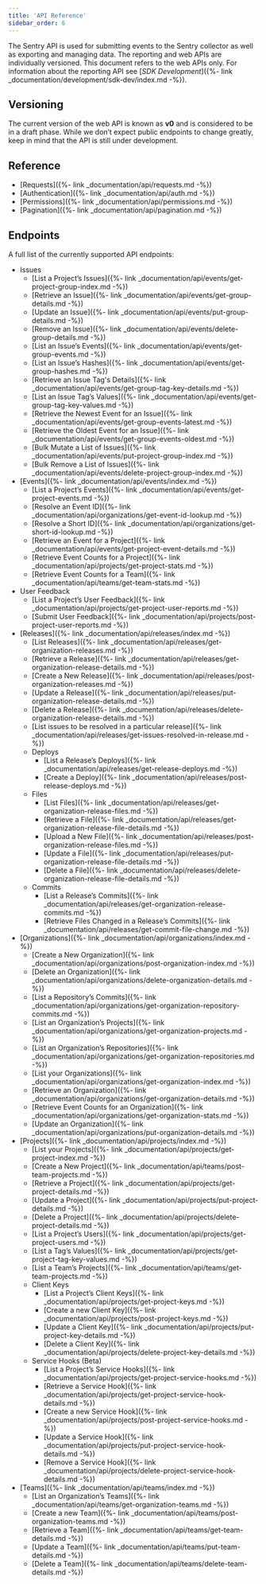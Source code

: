 ```yaml
---
title: 'API Reference'
sidebar_order: 6
---
```


The Sentry API is used for submitting events to the Sentry collector as well as exporting and managing data. The reporting and web APIs are individually versioned. This document refers to the web APIs only. For information about the reporting API see [_SDK Development_]({%- link _documentation/development/sdk-dev/index.md -%}).

## Versioning

The current version of the web API is known as **v0** and is considered to be in a draft phase. While we don’t expect public endpoints to change greatly, keep in mind that the API is still under development.

## Reference

-   [Requests]({%- link _documentation/api/requests.md -%})
-   [Authentication]({%- link _documentation/api/auth.md -%})
-   [Permissions]({%- link _documentation/api/permissions.md -%})
-   [Pagination]({%- link _documentation/api/pagination.md -%})

## Endpoints

A full list of the currently supported API endpoints:

-   Issues
    -   [List a Project’s Issues]({%- link _documentation/api/events/get-project-group-index.md -%})
    -   [Retrieve an Issue]({%- link _documentation/api/events/get-group-details.md -%})
    -   [Update an Issue]({%- link _documentation/api/events/put-group-details.md -%})
    -   [Remove an Issue]({%- link _documentation/api/events/delete-group-details.md -%})
    -   [List an Issue’s Events]({%- link _documentation/api/events/get-group-events.md -%})
    -   [List an Issue’s Hashes]({%- link _documentation/api/events/get-group-hashes.md -%})
    -   [Retrieve an Issue Tag's Details]({%- link _documentation/api/events/get-group-tag-key-details.md -%})
    -   [List an Issue Tag’s Values]({%- link _documentation/api/events/get-group-tag-key-values.md -%})
    -   [Retrieve the Newest Event for an Issue]({%- link _documentation/api/events/get-group-events-latest.md -%})
    -   [Retrieve the Oldest Event for an Issue]({%- link _documentation/api/events/get-group-events-oldest.md -%})
    -   [Bulk Mutate a List of Issues]({%- link _documentation/api/events/put-project-group-index.md -%})
    -   [Bulk Remove a List of Issues]({%- link _documentation/api/events/delete-project-group-index.md -%})
-   [Events]({%- link _documentation/api/events/index.md -%})
    -   [List a Project’s Events]({%- link _documentation/api/events/get-project-events.md -%})
    -   [Resolve an Event ID]({%- link _documentation/api/organizations/get-event-id-lookup.md -%})
    -   [Resolve a Short ID]({%- link _documentation/api/organizations/get-short-id-lookup.md -%})
    -   [Retrieve an Event for a Project]({%- link _documentation/api/events/get-project-event-details.md -%})
    -   [Retrieve Event Counts for a Project]({%- link _documentation/api/projects/get-project-stats.md -%})
    -   [Retrieve Event Counts for a Team]({%- link _documentation/api/teams/get-team-stats.md -%})
-   User Feedback
    -   [List a Project’s User Feedback]({%- link _documentation/api/projects/get-project-user-reports.md -%})
    -   [Submit User Feedback]({%- link _documentation/api/projects/post-project-user-reports.md -%})
-   [Releases]({%- link _documentation/api/releases/index.md -%})
    -   [List Releases]({%- link _documentation/api/releases/get-organization-releases.md -%})
    -   [Retrieve a Release]({%- link _documentation/api/releases/get-organization-release-details.md -%})
    -   [Create a New Release]({%- link _documentation/api/releases/post-organization-releases.md -%})
    -   [Update a Release]({%- link _documentation/api/releases/put-organization-release-details.md -%})
    -   [Delete a Release]({%- link _documentation/api/releases/delete-organization-release-details.md -%})
    -   [List issues to be resolved in a particular release]({%- link _documentation/api/releases/get-issues-resolved-in-release.md -%})
    -   Deploys
        -   [List a Release’s Deploys]({%- link _documentation/api/releases/get-release-deploys.md -%})
        -   [Create a Deploy]({%- link _documentation/api/releases/post-release-deploys.md -%})
    -   Files
        -   [List Files]({%- link _documentation/api/releases/get-organization-release-files.md -%})
        -   [Retrieve a File]({%- link _documentation/api/releases/get-organization-release-file-details.md -%})
        -   [Upload a New File]({%- link _documentation/api/releases/post-organization-release-files.md -%})
        -   [Update a File]({%- link _documentation/api/releases/put-organization-release-file-details.md -%})
        -   [Delete a File]({%- link _documentation/api/releases/delete-organization-release-file-details.md -%})
    -   Commits
        -   [List a Release’s Commits]({%- link _documentation/api/releases/get-organization-release-commits.md -%})
        -   [Retrieve Files Changed in a Release’s Commits]({%- link _documentation/api/releases/get-commit-file-change.md -%})
-   [Organizations]({%- link _documentation/api/organizations/index.md -%})
    -   [Create a New Organization]({%- link _documentation/api/organizations/post-organization-index.md -%})
    -   [Delete an Organization]({%- link _documentation/api/organizations/delete-organization-details.md -%})
    -   [List a Repository’s Commits]({%- link _documentation/api/organizations/get-organization-repository-commits.md -%})
    -   [List an Organization’s Projects]({%- link _documentation/api/organizations/get-organization-projects.md -%})
    -   [List an Organization’s Repositories]({%- link _documentation/api/organizations/get-organization-repositories.md -%})
    -   [List your Organizations]({%- link _documentation/api/organizations/get-organization-index.md -%})
    -   [Retrieve an Organization]({%- link _documentation/api/organizations/get-organization-details.md -%})
    -   [Retrieve Event Counts for an Organization]({%- link _documentation/api/organizations/get-organization-stats.md -%})
    -   [Update an Organization]({%- link _documentation/api/organizations/put-organization-details.md -%})
-   [Projects]({%- link _documentation/api/projects/index.md -%})
    -   [List your Projects]({%- link _documentation/api/projects/get-project-index.md -%})
    -   [Create a New Project]({%- link _documentation/api/teams/post-team-projects.md -%})
    -   [Retrieve a Project]({%- link _documentation/api/projects/get-project-details.md -%})
    -   [Update a Project]({%- link _documentation/api/projects/put-project-details.md -%})
    -   [Delete a Project]({%- link _documentation/api/projects/delete-project-details.md -%})
    -   [List a Project’s Users]({%- link _documentation/api/projects/get-project-users.md -%})
    -   [List a Tag’s Values]({%- link _documentation/api/projects/get-project-tag-key-values.md -%})
    -   [List a Team’s Projects]({%- link _documentation/api/teams/get-team-projects.md -%})
    -   Client Keys
        -   [List a Project’s Client Keys]({%- link _documentation/api/projects/get-project-keys.md -%})
        -   [Create a new Client Key]({%- link _documentation/api/projects/post-project-keys.md -%})
        -   [Update a Client Key]({%- link _documentation/api/projects/put-project-key-details.md -%})
        -   [Delete a Client Key]({%- link _documentation/api/projects/delete-project-key-details.md -%})
    -   Service Hooks (Beta)
        -   [List a Project’s Service Hooks]({%- link _documentation/api/projects/get-project-service-hooks.md -%})
        -   [Retrieve a Service Hook]({%- link _documentation/api/projects/get-project-service-hook-details.md -%})
        -   [Create a new Service Hook]({%- link _documentation/api/projects/post-project-service-hooks.md -%})
        -   [Update a Service Hook]({%- link _documentation/api/projects/put-project-service-hook-details.md -%})
        -   [Remove a Service Hook]({%- link _documentation/api/projects/delete-project-service-hook-details.md -%})
-   [Teams]({%- link _documentation/api/teams/index.md -%})
    -   [List an Organization’s Teams]({%- link _documentation/api/teams/get-organization-teams.md -%})
    -   [Create a new Team]({%- link _documentation/api/teams/post-organization-teams.md -%})
    -   [Retrieve a Team]({%- link _documentation/api/teams/get-team-details.md -%})
    -   [Update a Team]({%- link _documentation/api/teams/put-team-details.md -%})
    -   [Delete a Team]({%- link _documentation/api/teams/delete-team-details.md -%})
